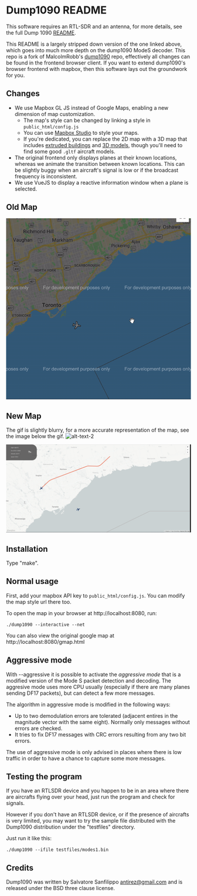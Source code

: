 Dump1090 README
===

This software requires an RTL-SDR and an antenna, for more details, see the full Dump 1090 [README](https://github.com/MalcolmRobb/dump1090/blob/master/README.md).

This README is a largely stripped down version of the one linked above, which goes into much more depth on the dump1090 ModeS decoder. This repo is a fork of MalcolmRobb's [dump1090](https://github.com/MalcolmRobb/dump1090/) repo, effectively all changes can be found in the frontend browser client. If you want to extend dump1090's browser frontend with mapbox, then this software lays out the groundwork for you.

Changes
---
* We use Mapbox GL JS instead of Google Maps, enabling a new dimension of map customization.
  - The map's style can be changed by linking a style in `public_html/config.js`
  - You can use [Mapbox Studio](https://www.mapbox.com/mapbox-studio/) to style your maps.
  - If you're dedicated, you can replace the 2D map with a 3D map that includes [extruded buildings](https://docs.mapbox.com/mapbox-gl-js/example/3d-buildings/) and [3D models](https://docs.mapbox.com/mapbox-gl-js/example/add-3d-model/), though you'll need to find some good `.gltf` aircraft models.
* The original frontend only displays planes at their known locations, 
  whereas we animate the transition between known locations. This can be slightly buggy when an aircraft's signal is low or if the broadcast frequency is inconsistent.
* We use VueJS to display a reactive information window when a plane is selected.

Old Map
---
![alt-text-1](/media/choppy.gif "Old")

New Map
---

The gif is slightly blurry, for a more accurate representation of the  map, see the image below the gif.
![alt-text-2](/media/up.gif "New")

![alt-text-2](/media/newmap.png "Clear")

Installation
---

Type "make".

Normal usage
---
First, add your mapbox API key to `public_html/config.js`. You can modify the map style url there too.

To open the map in your browser at http://localhost:8080, run:

    ./dump1090 --interactive --net

You can also view the original google map at http://localhost:8080/gmap.html

Aggressive mode
---

With --aggressive it is possible to activate the *aggressive mode* that is a
modified version of the Mode S packet detection and decoding.
The aggresive mode uses more CPU usually (especially if there are many planes
sending DF17 packets), but can detect a few more messages.

The algorithm in aggressive mode is modified in the following ways:

* Up to two demodulation errors are tolerated (adjacent entires in the
  magnitude vector with the same eight). Normally only messages without
  errors are checked.
* It tries to fix DF17 messages with CRC errors resulting from any two bit
  errors.

The use of aggressive mode is only advised in places where there is
low traffic in order to have a chance to capture some more messages.


Testing the program
---

If you have an RTLSDR device and you happen to be in an area where there
are aircrafts flying over your head, just run the program and check for signals.

However if you don't have an RTLSDR device, or if the presence
of aircrafts is very limited, you may want to try the sample file distributed
with the Dump1090 distribution under the "testfiles" directory.

Just run it like this:

    ./dump1090 --ifile testfiles/modes1.bin

Credits
---

Dump1090 was written by Salvatore Sanfilippo <antirez@gmail.com> and is
released under the BSD three clause license.
